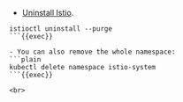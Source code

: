 
- [Uninstall Istio](https://istio.io/latest/docs/setup/install/istioctl/#uninstall-istio).
```plain
istioctl uninstall --purge
```{{exec}}

- You can also remove the whole namespace:
```plain
kubectl delete namespace istio-system
```{{exec}}

<br>
